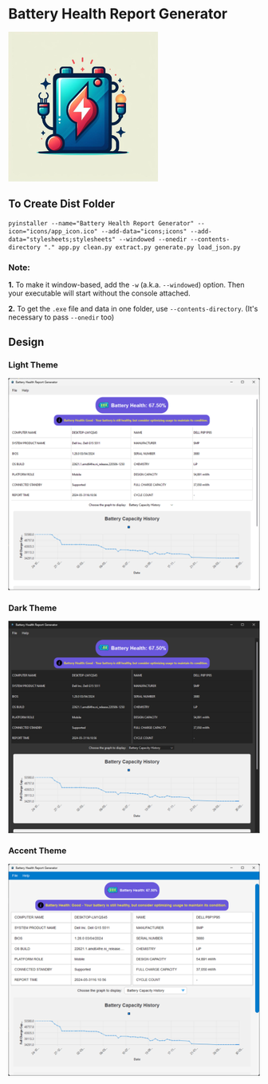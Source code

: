 <h1>Battery Health Report Generator</h1>
<img src="icons/app_icon.jpeg" alt="App Icon" height="300">

<h2>To Create Dist Folder</h2>
<pre><code>pyinstaller --name="Battery Health Report Generator" --icon="icons/app_icon.ico" --add-data="icons;icons" --add-data="stylesheets;stylesheets" --windowed --onedir --contents-directory "." app.py clean.py extract.py generate.py load_json.py</code></pre>

<div class="note">
    <h3>Note:</h3>
    <p><strong>1.</strong> To make it window-based, add the <code>-w</code> (a.k.a. <code>--windowed</code>) option. Then your executable will start without the console attached.</p>
    <p><strong>2.</strong> To get the <code>.exe</code> file and data in one folder, use <code>--contents-directory</code>. (It's necessary to pass <code>--onedir</code> too)</p>
</div>

<h2>Design</h2>

<div class="theme-images">

<h3>Light Theme</h3>
    <img src="images/design-light-2.png" alt="Design Light">
    
<h3>Dark Theme</h3>
    <img src="images/design-dark-2.png" alt="Design Dark">

<h3>Accent Theme</h3>
    <img src="images/design-accent-2.png" alt="Design Accent">

</div>
